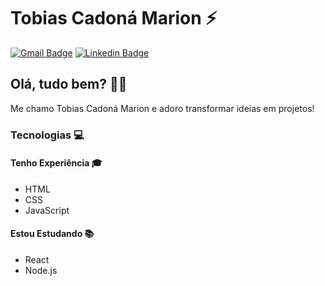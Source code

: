 # Tobias Cadoná Marion ⚡
[![Gmail Badge](https://img.shields.io/badge/-tobiascm87@gmail.com-0e4ead?style=flat-square&logo=Gmail&logoColor=white&link=mailto:tobiascm87@gmail.com)](mailto:tobiascm87@gmail.com)
[![Linkedin Badge](https://img.shields.io/badge/-Tobias%20Marion-0e4ead?style=flat-square&logo=Linkedin&logoColor=white&link=https://www.linkedin.com/in/tobiasmarion/)](https://www.linkedin.com/in/tobiasmarion/) 

## Olá, tudo bem? 👋🏻
Me chamo Tobias Cadoná Marion e adoro transformar ideias em projetos!


### Tecnologias 💻

#### Tenho Experiência 🎓
* HTML
* CSS
* JavaScript

#### Estou Estudando 📚
* React
* Node.js
